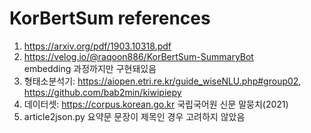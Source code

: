 # KorBertSum references
1. https://arxiv.org/pdf/1903.10318.pdf
2. https://velog.io/@raqoon886/KorBertSum-SummaryBot  
embedding 과정까지만 구현돼있음
3. 형태소분석기: https://aiopen.etri.re.kr/guide_wiseNLU.php#group02, https://github.com/bab2min/kiwipiepy    
4. 데이터셋: https://corpus.korean.go.kr 국립국어원 신문 말뭉치(2021)
5. article2json.py 요약문 문장이 제목인 경우 고려하지 않았음  
